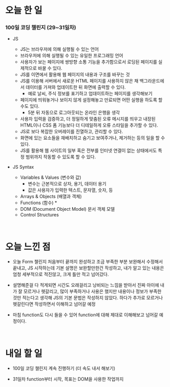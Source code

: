 # 오늘 한 일

### 100일 코딩 챌린지 (29~31일차)

- JS

  - JS는 브라우저에 의해 실행될 수 있는 언어
  - 브라우저에 의해 실행될 수 있는 유일한 프로그래밍 언어
  - 사용자가 보는 페이지에 쌍방향 소통 기능을 추가함으로서 로딩된 페이지를 실제적으로 바꿀 수 있다.
  - JS를 이면에서 활용해 웹 페이지의 내용과 구조를 바꾸는 것
  - JS를 이용해 서버에서 새로운 HTML 페이지를 사용하지 않은 채 백그라운드에서 데이터를 가져와 업데이트한 뒤 화면에 출력할 수 있다.
    - 예로 날씨, 주식 정보를 표기하고 업데이트하는 페이지를 생각해보기
  - 페이지에 띄워놓거나 보이지 않게 설정해놓고 만료되면 어떤 실행을 하도록 할 수도 있다.
    - 5분 뒤 자동으로 로그아웃되는 온라인 은행을 생각
  - 사용자 입력을 검증하고, 더 정밀하게 맞춤된 오류 메시지를 띄우고 내장된 HTML이나 CSS 폼 기능보다 더 디테일하게 오류 스타일을 추가할 수 있다.
  - JS로 보다 복잡한 오버레이를 진열하고, 관리할 수 있다.
  - 화면에 있는 요소들을 재배치하고 숨기고 보여주거나, 제거하는 등의 일을 할 수 있다.
  - JS를 활용해 웹 사이트의 일부 혹은 전부를 인터넷 연결이 없는 상태에서도 특정 범위까지 작동할 수 있도록 할 수 있다.

- JS Syntax

  - Variables & Values (변수와 값)
    - 변수는 근본적으로 상자, 용기, 데이터 용기
    - 값은 사용자가 입력한 텍스트, 문자열, 숫자, 등
  - Arrays & Objects (배열과 객체)
  - Functions (함수) \*
  - DOM (Document Object Model) 문서 객체 모델
  - Control Structures

<br />

# 오늘 느낀 점

- 오늘 Form 챌린지 처음부터 끝까지 완성하고 조금 부족한 부분 보완해서 수정해서 끝내고, JS 시작하는데 기본 설명은 보완할만한건 작성하고, 내가 알고 있는 내용은 엄청 세부적으로 적진않고, 크게 틀만 적고 넘어갔다.

- 설명해준걸 다 적게되면 시간도 오래걸리고 낭비되는 느낌을 받아서 진짜 아이에 내가 잘 모르거나 헷갈리고, 많이 부족하거나 사용은 했지만 내용이나 정보가 부족한 것만 적는다고 생각해 JS의 기본 문법은 작성하지 않았다. 하다가 추가로 모르거나 헷갈린다면 작성하면서 이해하고 넘어갈 예정

- 마침 function도 다시 들을 수 있어 function에 대해 제대로 이해해보고 넘어갈 예정이다.

<br />

# 내일 할 일

- 100일 코딩 챌린지 계속 진행하기 (더 속도 내서 해보기)

- 31일차 function부터 시작, 목표는 DOM을 사용한 작업까지
